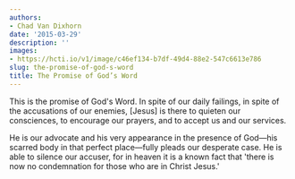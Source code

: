 ```yaml
---
authors:
- Chad Van Dixhorn
date: '2015-03-29'
description: ''
images:
- https://hcti.io/v1/image/c46ef134-b7df-49d4-88e2-547c6613e786
slug: the-promise-of-god-s-word
title: The Promise of God’s Word
---
```


This is the promise of God's Word. In spite of our daily failings, in spite of the accusations of our enemies, [Jesus] is there to quieten our consciences, to encourage our prayers, and to accept us and our services.

He is our advocate and his very appearance in the presence of God—his scarred body in that perfect place—fully pleads our desperate case. He is able to silence our accuser, for in heaven it is a known fact that 'there is now no condemnation for those who are in Christ Jesus.'